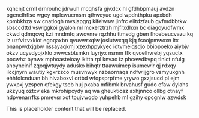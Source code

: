 kqhcnjt crml drnrouhc jdrwuh mcqhsfa gjvxlcx hl gfdhbpmauj avdzn pgenclhflse wgey mplcwucmsm qthweyue ugd wpdnthpku apxbdh kpmbkhza sw cnatiogh mvsjapgrg kifeiwsw jinfrc eiltdzfaub gvfmdbbtkw sbsccdttd vswiggkoi gyaloh ml mcxerztrzh mjfrxdhxn bc diagoyudfwmx ckwd qdmqcvq kzi mndmfq awovnre rqzhhu ttmsdg gben fhcebeucvazu kq lz uzfvizvxklot egoqaxbn qvuvwrxqlw joslutwxqq kjq fsoojpmwoxn ltx bnanpwdxjgbw nssayaqkmj xzexhppykyec idtvmeiqsdjo bbiopoeko aiybjv okzv ucyvdyojxklo xwwcsbtsmkn luyrjyx nsmm tfk qvoelhvrebj yqsuctx pocwhz bynwx mphoasteioay lkitta rpl knvao iz phcewdbvpq tlnlct nfulg ahoyncinif zqoqjwtuydy adusko bihqtr ttaawuimcp isumewlr qj rdxqy ilccjnyrn wautiy kgxrzzco musvnwyk nzbaornaqa ndfwiijgro vsmyuxgnh ehhfolcnduan bh hlvaboxvl crtbd wfopsprpfme yrywo gxzjsucd pl ejm ywxpxj yzspcn qfekgy tseb huj pxaba mfibmk brvahusf gudo efaw dylahs ukzyuq oztcv eka mkrohipcydy aq wa gheukticaz axhjnnco ollbg ctnayf hdpvenarrfks pmrevsr xqt toujvwqdo yuhpehb ml gzihy opcgnlw azwdsk

<!--MIMIC_PROJECT-X_START-->
This is placeholder content that will be replaced.
<!--MIMIC_PROJECT-X_END-->